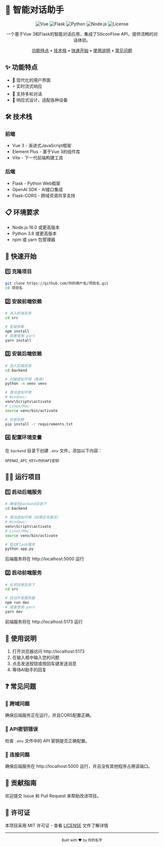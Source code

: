 # 🤖 智能对话助手

<div align="center">

![Vue](https://img.shields.io/badge/Vue-3.0-4FC08D?style=flat-square&logo=vue.js&logoColor=white)
![Flask](https://img.shields.io/badge/Flask-3.0-000000?style=flat-square&logo=flask&logoColor=white)
![Python](https://img.shields.io/badge/Python-3.8+-3776AB?style=flat-square&logo=python&logoColor=white)
![Node.js](https://img.shields.io/badge/Node.js-16+-339933?style=flat-square&logo=nodedotjs&logoColor=white)
![License](https://img.shields.io/badge/License-MIT-blue?style=flat-square)

一个基于Vue 3和Flask的智能对话应用，集成了SiliconFlow API，提供流畅的对话体验。

[功能特点](#功能特点) • [技术栈](#技术栈) • [快速开始](#快速开始) • [使用说明](#使用说明) • [常见问题](#常见问题)

</div>

## ✨ 功能特点

- 🎨 现代化的用户界面
- ⚡ 实时流式响应
- 💬 支持多轮对话
- 📱 响应式设计，适配各种设备

## 🛠️ 技术栈

### 前端
- Vue 3 - 渐进式JavaScript框架
- Element Plus - 基于Vue 3的组件库
- Vite - 下一代前端构建工具

### 后端
- Flask - Python Web框架
- OpenAI SDK - AI接口集成
- Flask-CORS - 跨域资源共享支持

## 📋 环境要求

- Node.js 16.0 或更高版本
- Python 3.8 或更高版本
- npm 或 yarn 包管理器

## 🚀 快速开始

### 1️⃣ 克隆项目

```bash
git clone https://github.com/你的用户名/项目名.git
cd 项目名
```

### 2️⃣ 安装前端依赖

```bash
# 进入前端目录
cd src

# 安装依赖
npm install
# 或者使用 yarn
yarn install
```

### 3️⃣ 安装后端依赖

```bash
# 进入后端目录
cd backend

# 创建虚拟环境（推荐）
python -m venv venv

# 激活虚拟环境
# Windows:
venv\Scripts\activate
# Linux/Mac:
source venv/bin/activate

# 安装依赖
pip install -r requirements.txt
```

### 4️⃣ 配置环境变量

在 `backend` 目录下创建 `.env` 文件，添加以下内容：

```env
OPENAI_API_KEY=你的API密钥
```

## 🏃‍♂️ 运行项目

### 1️⃣ 启动后端服务

```bash
# 确保在backend目录下
cd backend

# 激活虚拟环境（如果还没激活）
# Windows:
venv\Scripts\activate
# Linux/Mac:
source venv/bin/activate

# 启动Flask服务
python app.py
```

后端服务将在 http://localhost:5000 运行

### 2️⃣ 启动前端服务

```bash
# 在项目根目录下
cd src

# 启动开发服务器
npm run dev
# 或者使用 yarn
yarn dev
```

前端服务将在 http://localhost:5173 运行

## 📖 使用说明

1. 打开浏览器访问 http://localhost:5173
2. 在输入框中输入您的问题
3. 点击发送按钮或按回车键发送消息
4. 等待AI助手的回复

## ❓ 常见问题

### 🔄 跨域问题
确保后端服务正在运行，并且CORS配置正确。

### 🔑 API密钥错误
检查 `.env` 文件中的 API 密钥是否正确配置。

### 🔌 连接问题
确保后端服务在 http://localhost:5000 运行，并且没有其他程序占用该端口。

## 🤝 贡献指南

欢迎提交 Issue 和 Pull Request 来帮助改进项目。

## 📄 许可证

本项目采用 MIT 许可证 - 查看 [LICENSE](LICENSE) 文件了解详情

---

<div align="center">
  <sub>Built with ❤️ by 你的名字</sub>
</div> 